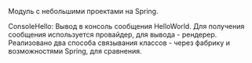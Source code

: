 Модуль с небольшими проектами на Spring.

ConsoleHello:
Вывод в консоль сообщения HelloWorld. Для получения сообщения используется провайдер, для вывода - рендерер. Реализовано два способа связывания классов - через фабрику и возможностями Spring, для сравнения.